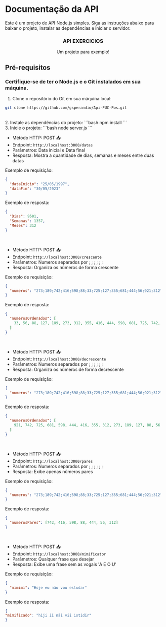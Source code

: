 # Documentação da API

Este é um projeto de API Node.js simples. Siga as instruções abaixo para baixar o projeto, instalar as dependências e iniciar o servidor.
<br />

<p align="center">
  <h3 align="center">API EXERCICIOS</h3>

  <p align="center">
    Um projeto para exemplo!
    <br />
  </p>
</p>

## Pré-requisitos

<h3>Certifique-se de ter o Node.js e o Git instalados em sua máquina.</h3>

1. Clone o repositório do Git em sua máquina local:

```bash
git clone https://github.com/gsperandio/Api-PUC-Pos.git
```

<br />
2. Instale as dependências do projeto:
```bash
npm install
```
<br />
3. Inicie o projeto:
```bash
node server.js
```

- Método HTTP: POST 📥
- Endpoint: `http://localhost:3000/datas`
- Parâmetros: Data inicial e Data final
- Resposta: Mostra a quantidade de dias, semanas e meses entre duas datas

Exemplo de requisição:

```json
{
  "dataInicio": "25/05/1997",
  "dataFim": "30/05/2023"
}
```

Exemplo de resposta:

```json
{
  "Dias": 9501,
  "Semanas": 1357,
  "Meses": 312
}
```

<br />

- Método HTTP: POST 📥
- Endpoint: `http://localhost:3000/crescente`
- Parâmetros: Numeros separados por ; ; ; ; ; ;
- Resposta: Organiza os números de forma crescente

Exemplo de requisição:

```json
{
  "numeros": "273;189;742;416;598;88;33;725;127;355;681;444;56;921;312"
}
```

Exemplo de resposta:

```json
{
  "numerosOrdenados": [
    33, 56, 88, 127, 189, 273, 312, 355, 416, 444, 598, 681, 725, 742, 921
  ]
}
```

<br />

- Método HTTP: POST 📥
- Endpoint: `http://localhost:3000/decrescente`
- Parâmetros: Numeros separados por ; ; ; ; ; ;
- Resposta: Organiza os números de forma decrescente

Exemplo de requisição:

```json
{
  "numeros": "273;189;742;416;598;88;33;725;127;355;681;444;56;921;312"
}
```

Exemplo de resposta:

```json
{
  "numerosOrdenados": [
    921, 742, 725, 681, 598, 444, 416, 355, 312, 273, 189, 127, 88, 56, 33
  ]
}
```

<br />

- Método HTTP: POST 📥
- Endpoint: `http://localhost:3000/pares`
- Parâmetros: Numeros separados por ; ; ; ; ; ;
- Resposta: Exibe apenas números pares

Exemplo de requisição:

```json
{
  "numeros": "273;189;742;416;598;88;33;725;127;355;681;444;56;921;312"
}
```

Exemplo de resposta:

```json
{
  "numerosPares": [742, 416, 598, 88, 444, 56, 312]
}
```

<br />

- Método HTTP: POST 📥
- Endpoint: `http://localhost:3000/mimificator`
- Parâmetros: Qualquer frase que desejar
- Resposta: Exibe uma frase sem as vogais 'A E O U'

Exemplo de requisição:

```json
{
  "mimimi": "Hoje eu não vou estudar"
}
```

Exemplo de resposta:

```json
{
"mimificado": "hiji ii nãi vii istidir"
}
```

<br />
